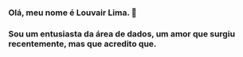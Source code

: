 ### Olá, meu nome é Louvair Lima. 👋
### Sou um entusiasta da área de dados, um amor que surgiu recentemente, mas que acredito que. 

<!--
**louvair/louvair** is a ✨ _special_ ✨ repository because its `README.md` (this file) appears on your GitHub profile.

Here are some ideas to get you started:

- 🔭 Iniciando uma trajetória profissional na área de Business Intelligence
- 🌱 I’m currently learning ...
- 👯 I’m looking to collaborate on ...
- 🤔 I’m looking for help with ...
- 💬 Ask me about ...
- 📫 How to reach me: ...
- 😄 Pronouns: ...
- ⚡ Fun fact: ...
-->
